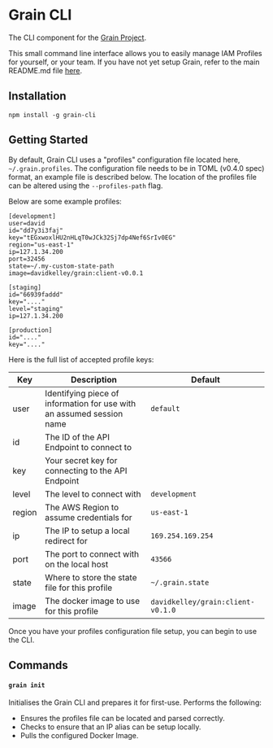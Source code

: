 # Grain CLI

The CLI component for the [Grain Project](https://github.com/davidkelley/grain).

This small command line interface allows you to easily manage IAM Profiles for yourself, or your team. If you have not yet setup Grain, refer to the main README.md file [here](https://github.com/davidkelley/grain).

## Installation

```
npm install -g grain-cli
```

## Getting Started

By default, Grain CLI uses a "profiles" configuration file located here, `~/.grain.profiles`. The configuration file needs to be in TOML (v0.4.0 spec) format, an example file is described below. The location of the profiles file can be altered using the `--profiles-path` flag.

Below are some example profiles:

```
[development]
user=david
id="dd7y3i3faj"
key="tEGxwoxlHU2nHLqT0wJCk32Sj7dp4Nef6SrIv0EG"
region="us-east-1"
ip=127.1.34.200
port=32456
state=~/.my-custom-state-path
image=davidkelley/grain:client-v0.0.1

[staging]
id="66939faddd"
key="...."
level="staging"
ip=127.1.34.200

[production]
id="...."
key="...."
```

Here is the full list of accepted profile keys:

| Key | Description | Default |
|-----|-------------|---------|
| user | Identifying piece of information for use with an assumed session name | `default` |
| id | The ID of the API Endpoint to connect to | |
| key | Your secret key for connecting to the API Endpoint | |
| level | The level to connect with | `development` |
| region | The AWS Region to assume credentials for | `us-east-1` |
| ip | The IP to setup a local redirect for | `169.254.169.254` |
| port | The port to connect with on the local host | `43566` |
| state | Where to store the state file for this profile | `~/.grain.state` |
| image | The docker image to use for this profile | `davidkelley/grain:client-v0.1.0` |

Once you have your profiles configuration file setup, you can begin to use the CLI.

## Commands

#### `grain init`

Initialises the Grain CLI and prepares it for first-use. Performs the following:

* Ensures the profiles file can be located and parsed correctly.
* Checks to ensure that an IP alias can be setup locally.
* Pulls the configured Docker Image.
